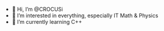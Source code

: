 - 👋 Hi, I’m @CROCUSi
- 👀 I’m interested in everything, especially IT Math & Physics 
- 🌱 I’m currently learning C++ 


<!---
CROCUSi/CROCUSi is a ✨ special ✨ repository because its `README.md` (this file) appears on your GitHub profile.
You can click the Preview link to take a look at your changes.
--->
